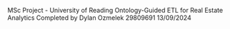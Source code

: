 MSc Project - University of Reading
Ontology-Guided ETL for Real Estate Analytics
Completed by Dylan Ozmelek 29809691 13/09/2024
